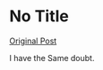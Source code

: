 # No Title

[Original Post](https://discourse.onlinedegree.iitm.ac.in/t/165959/5)

<p>I have the Same doubt.</p>
